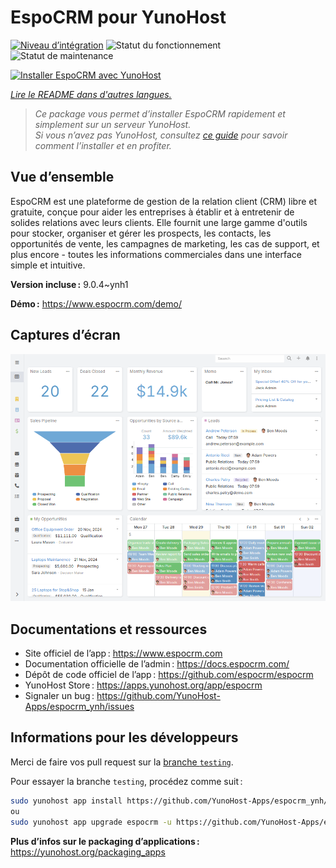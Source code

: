 <!--
Nota bene : ce README est automatiquement généré par <https://github.com/YunoHost/apps/tree/master/tools/readme_generator>
Il NE doit PAS être modifié à la main.
-->

# EspoCRM pour YunoHost

[![Niveau d’intégration](https://apps.yunohost.org/badge/integration/espocrm)](https://ci-apps.yunohost.org/ci/apps/espocrm/)
![Statut du fonctionnement](https://apps.yunohost.org/badge/state/espocrm)
![Statut de maintenance](https://apps.yunohost.org/badge/maintained/espocrm)

[![Installer EspoCRM avec YunoHost](https://install-app.yunohost.org/install-with-yunohost.svg)](https://install-app.yunohost.org/?app=espocrm)

*[Lire le README dans d'autres langues.](./ALL_README.md)*

> *Ce package vous permet d’installer EspoCRM rapidement et simplement sur un serveur YunoHost.*  
> *Si vous n’avez pas YunoHost, consultez [ce guide](https://yunohost.org/install) pour savoir comment l’installer et en profiter.*

## Vue d’ensemble

EspoCRM est une plateforme de gestion de la relation client (CRM) libre et gratuite, conçue pour aider les entreprises à établir et à entretenir de solides relations avec leurs clients. Elle fournit une large gamme d'outils pour stocker, organiser et gérer les prospects, les contacts, les opportunités de vente, les campagnes de marketing, les cas de support, et plus encore - toutes les informations commerciales dans une interface simple et intuitive.


**Version incluse :** 9.0.4~ynh1

**Démo :** <https://www.espocrm.com/demo/>

## Captures d’écran

![Capture d’écran de EspoCRM](./doc/screenshots/screenshot.png)

## Documentations et ressources

- Site officiel de l’app : <https://www.espocrm.com>
- Documentation officielle de l’admin : <https://docs.espocrm.com/>
- Dépôt de code officiel de l’app : <https://github.com/espocrm/espocrm>
- YunoHost Store : <https://apps.yunohost.org/app/espocrm>
- Signaler un bug : <https://github.com/YunoHost-Apps/espocrm_ynh/issues>

## Informations pour les développeurs

Merci de faire vos pull request sur la [branche `testing`](https://github.com/YunoHost-Apps/espocrm_ynh/tree/testing).

Pour essayer la branche `testing`, procédez comme suit :

```bash
sudo yunohost app install https://github.com/YunoHost-Apps/espocrm_ynh/tree/testing --debug
ou
sudo yunohost app upgrade espocrm -u https://github.com/YunoHost-Apps/espocrm_ynh/tree/testing --debug
```

**Plus d’infos sur le packaging d’applications :** <https://yunohost.org/packaging_apps>
